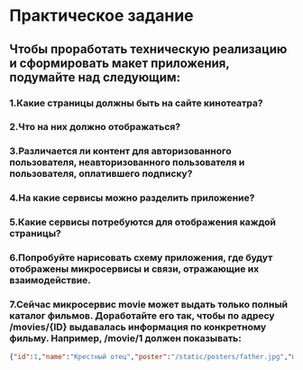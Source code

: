 # Практическое задание
## Чтобы проработать техническую реализацию и сформировать макет приложения, подумайте над следующим:
### 1.Какие страницы должны быть на сайте кинотеатра?
### 2.Что на них должно отображаться?
### 3.Различается ли контент для авторизованного пользователя, неавторизованного пользователя и пользователя, оплатившего подписку?
### 4.На какие сервисы можно разделить приложение?
### 5.Какие сервисы потребуются для отображения каждой страницы?
### 6.Попробуйте нарисовать схему приложения, где будут отображены микросервисы и связи, отражающие их взаимодействие.
### 7.Сейчас микросервис movie может выдать только полный каталог фильмов. Доработайте его так, чтобы по адресу /movies/{ID} выдавалась информация по конкретному фильму. Например, /movie/1 должен показывать:
```json
{"id":1,"name":"Крестный отец","poster":"/static/posters/father.jpg","movie_url":"https://youtu.be/ar1SHxgeZUc","is_paid":false}
```